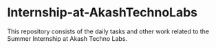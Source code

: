 # Internship-at-AkashTechnoLabs
This repository consists of the daily tasks and other work related to the Summer Internship at Akash Techno Labs.
